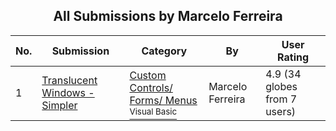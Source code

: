 ﻿<div align="center">

## All Submissions by Marcelo Ferreira

</div>

No.  | Submission | Category | By   | User Rating
---- | ---------- | -------- | ---- | -----------
1 | [Translucent Windows \- Simpler<br />](https://github.com/Planet-Source-Code/marcelo-ferreira-translucent-windows-simpler__1-37044) | [Custom Controls/ Forms/  Menus<br /><sup>Visual Basic</sup>](../ByCategory/custom-controls-forms-menus__1-4.md) | Marcelo Ferreira | 4.9 (34 globes from 7 users)
